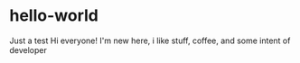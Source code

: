 # hello-world
Just a test
Hi everyone! I'm new here, i like stuff, coffee, and some intent of developer
